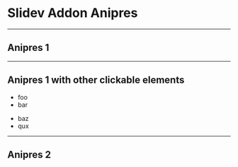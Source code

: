 # Slidev Addon Anipres

---

## Anipres 1

<SlidevAnipres id="deck1" excalidrawLikeFont />

---

## Anipres 1 with other clickable elements

<v-clicks>

- foo
- bar

</v-clicks>

<div h-80>
    <SlidevAnipres id="deck1" excalidrawLikeFont />
</div>

<v-clicks>

- baz
- qux

</v-clicks>

---

## Anipres 2

<SlidevAnipres id="deck2" fontUrl="/YuseiMagic-Regular.ttf" />
